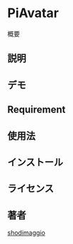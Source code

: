 PiAvatar
====

概要

## 説明

## デモ

## Requirement

## 使用法

## インストール

## ライセンス

<!-- [MIT](https://github.com/tcnksm/tool/blob/master/LICENCE) -->

## 著者

[shodimaggio](https://github.com/shodimaggio)


